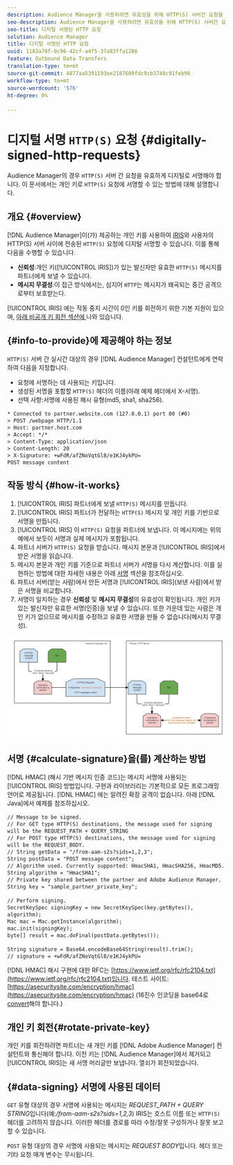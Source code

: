 ```yaml
---
description: Audience Manager을 사용하려면 유효성을 위해 HTTP(S) 서버간 요청을 디지털로 서명해야 합니다. 이 문서에서는 개인 키로 HTTP 요청에 서명할 수 있는 방법에 대해 설명합니다.
seo-description: Audience Manager을 사용하려면 유효성을 위해 HTTP(S) 서버간 요청을 디지털로 서명해야 합니다. 이 문서에서는 개인 키로 HTTP(S) 요청에 서명할 수 있는 방법에 대해 설명합니다.
seo-title: 디지털 서명된 HTTP 요청
solution: Audience Manager
title: 디지털 서명된 HTTP 요청
uuid: 1183a70f-0c96-42cf-a4f5-37a83ffa1286
feature: Outbound Data Transfers
translation-type: tm+mt
source-git-commit: 4877aa5391193ee2187609fdc9cb3740c91feb96
workflow-type: tm+mt
source-wordcount: '576'
ht-degree: 0%

---
```



# 디지털 서명 `HTTP(S)` 요청 {#digitally-signed-http-requests}

Audience Manager의 경우 `HTTP(S)` 서버 간 요청을 유효하게 디지털로 서명해야 합니다. 이 문서에서는 개인 키로 `HTTP(S)` 요청에 서명할 수 있는 방법에 대해 설명합니다.

## 개요 {#overview}

<!-- digitally_signed_http_requests.xml -->

[!DNL Audience Manager]이(가) 제공하는 개인 키를 사용하여 [IRIS](../../../reference/system-components/components-data-action.md#iris)와 사용자의 HTTP(S) 서버 사이에 전송된 `HTTP(S)` 요청에 디지털 서명할 수 있습니다. 이를 통해 다음을 수행할 수 있습니다.

* **신뢰성**:개인 키([!UICONTROL IRIS])가 있는 발신자만 유효한  `HTTP(S)` 메시지를 파트너에게 보낼 수 있습니다.
* **메시지 무결성**:이 접근 방식에서는, 심지어 `HTTP`는 메시지가 왜곡되는 중간 공격으로부터 보호받는다.

[!UICONTROL IRIS] 에는 작동 중지 시간이 0인 키를 회전하기 위한 기본 지원이 있으며,  [아래 비공개 키 회전 섹션에 ](../../../integration/receiving-audience-data/real-time-outbound-transfers/digitally-signed-http-requests.md#rotate-private-key) 나와 있습니다.

## {#info-to-provide}에 제공해야 하는 정보

`HTTP(S)` 서버 간 실시간 대상의 경우 [!DNL Audience Manager] 컨설턴트에게 연락하여 다음을 지정합니다.

* 요청에 서명하는 데 사용되는 키입니다.
* 생성된 서명을 포함할 `HTTP(S)` 헤더의 이름(아래 예제 헤더에서 X-서명).
* 선택 사항:서명에 사용된 해시 유형(md5, sha1, sha256).

```
* Connected to partner.website.com (127.0.0.1) port 80 (#0)
> POST /webpage HTTP/1.1
> Host: partner.host.com
> Accept: */*
> Content-Type: application/json
> Content-Length: 20
> X-Signature: +wFdR/afZNoVqtGl8/e1KJ4ykPU=
POST message content
```

## 작동 방식 {#how-it-works}

1. [!UICONTROL IRIS] 파트너에게 보낼  `HTTP(S)` 메시지를 만듭니다.
1. [!UICONTROL IRIS] 파트너가 전달하는  `HTTP(S)` 메시지 및 개인 키를 기반으로 서명을 만듭니다.
1. [!UICONTROL IRIS] 이  `HTTP(S)` 요청을 파트너에 보냅니다. 이 메시지에는 위의 예에서 보듯이 서명과 실제 메시지가 포함됩니다.
1. 파트너 서버가 `HTTP(S)` 요청을 받습니다. 메시지 본문과 [!UICONTROL IRIS]에서 받은 서명을 읽습니다.
1. 메시지 본문과 개인 키를 기준으로 파트너 서버가 서명을 다시 계산합니다. 이를 실현하는 방법에 대한 자세한 내용은 아래 [서명](../../../integration/receiving-audience-data/real-time-outbound-transfers/digitally-signed-http-requests.md#calculate-signature) 섹션을 참조하십시오.
1. 파트너 서버(받는 사람)에서 만든 서명과 [!UICONTROL IRIS](보낸 사람)에서 받은 서명을 비교합니다.
1. 서명이 일치하는 경우 **신뢰성** 및 **메시지 무결성**&#x200B;의 유효성이 확인됩니다. 개인 키가 있는 발신자만 유효한 서명(인증)을 보낼 수 있습니다. 또한 가운데 있는 사람은 개인 키가 없으므로 메시지를 수정하고 유효한 서명을 만들 수 없습니다(메시지 무결성).

![](assets/iris-digitally-sign-http-request.png)

## 서명 {#calculate-signature}을(를) 계산하는 방법

[!DNL HMAC] (해시 기반 메시지 인증 코드)는 메시지 서명에 사용되는  [!UICONTROL IRIS] 방법입니다. 구현과 라이브러리는 기본적으로 모든 프로그래밍 언어로 제공됩니다. [!DNL HMAC] 에는 알려진 확장 공격이 없습니다. 아래 [!DNL Java]에서 예제를 참조하십시오.

```
// Message to be signed.
// For GET type HTTP(S) destinations, the message used for signing will be the REQUEST_PATH + QUERY_STRING
// For POST type HTTP(S) destinations, the message used for signing will be the REQUEST_BODY.
// String getData = "/from-aam-s2s?sids=1,2,3";
String postData = "POST message content";
// Algorithm used. Currently supported: HmacSHA1, HmacSHA256, HmacMD5.
String algorithm = "HmacSHA1";
// Private key shared between the partner and Adobe Audience Manager.
String key = "sample_partner_private_key";
  
// Perform signing.
SecretKeySpec signingKey = new SecretKeySpec(key.getBytes(), algorithm);
Mac mac = Mac.getInstance(algorithm);
mac.init(signingKey);
byte[] result = mac.doFinal(postData.getBytes());
  
String signature = Base64.encodeBase64String(result).trim(); 
// signature = +wFdR/afZNoVqtGl8/e1KJ4ykPU=
```

[!DNL HMAC] 해시 구현에 대한 RFC는 [https://www.ietf.org/rfc/rfc2104.txt](https://www.ietf.org/rfc/rfc2104.txt)입니다. 테스트 사이트:[https://asecuritysite.com/encryption/hmac](https://asecuritysite.com/encryption/hmac) (16진수 인코딩을 base64로 [convert](https://tomeko.net/online_tools/hex_to_base64.php?lang=en)해야 합니다.)

## 개인 키 회전{#rotate-private-key}

개인 키를 회전하려면 파트너는 새 개인 키를 [!DNL Adobe Audience Manager] 컨설턴트와 통신해야 합니다. 이전 키는 [!DNL Audience Manager]에서 제거되고 [!UICONTROL IRIS]는 새 서명 머리글만 보냅니다. 열쇠가 회전되었습니다.

## {#data-signing} 서명에 사용된 데이터

`GET` 유형 대상의 경우 서명에 사용되는 메시지는 *REQUEST_PATH + QUERY STRING*&#x200B;입니다(예:*/from-aam-s2s?sids=1,2,3*) IRIS는 호스트 이름 또는 `HTTP(S)` 헤더를 고려하지 않습니다. 이러한 헤더를 경로를 따라 수정/잘못 구성하거나 잘못 보고할 수 있습니다.

`POST` 유형 대상의 경우 서명에 사용되는 메시지는 *REQUEST BODY*&#x200B;입니다. 헤더 또는 기타 요청 매개 변수는 무시됩니다.
